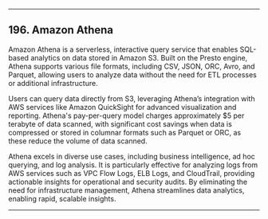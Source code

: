 
---

## 196. Amazon Athena

Amazon Athena is a serverless, interactive query service that enables SQL-based analytics on data stored in Amazon S3. Built on the Presto engine, Athena supports various file formats, including CSV, JSON, ORC, Avro, and Parquet, allowing users to analyze data without the need for ETL processes or additional infrastructure.

Users can query data directly from S3, leveraging Athena’s integration with AWS services like Amazon QuickSight for advanced visualization and reporting. Athena's pay-per-query model charges approximately $5 per terabyte of data scanned, with significant cost savings when data is compressed or stored in columnar formats such as Parquet or ORC, as these reduce the volume of data scanned.

Athena excels in diverse use cases, including business intelligence, ad hoc querying, and log analysis. It is particularly effective for analyzing logs from AWS services such as VPC Flow Logs, ELB Logs, and CloudTrail, providing actionable insights for operational and security audits. By eliminating the need for infrastructure management, Athena streamlines data analytics, enabling rapid, scalable insights.

---

